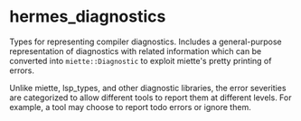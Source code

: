 # hermes_diagnostics

Types for representing compiler diagnostics. Includes a general-purpose representation
of diagnostics with related information which can be converted into `miette::Diagnostic` to exploit miette's pretty printing of errors.

Unlike miette, lsp_types, and other diagnostic libraries, the error severities are categorized
to allow different tools to report them at different levels. For example, a tool may choose to
report todo errors or ignore them.
